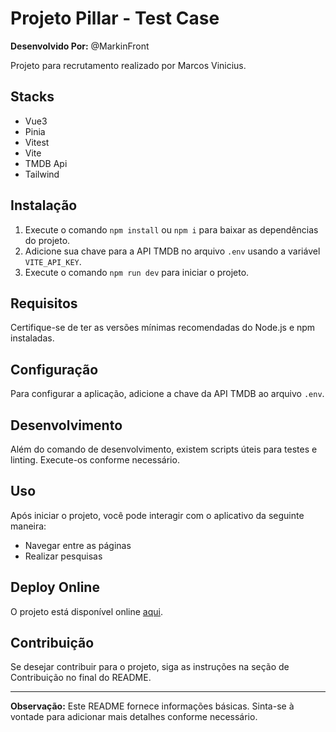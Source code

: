 # Projeto Pillar - Test Case 

**Desenvolvido Por:** @MarkinFront

Projeto para recrutamento realizado por Marcos Vinicius.

## Stacks
- Vue3
- Pinia
- Vitest
- Vite
- TMDB Api
- Tailwind

## Instalação 
1. Execute o comando `npm install` ou `npm i` para baixar as dependências do projeto.
2. Adicione sua chave para a API TMDB no arquivo `.env` usando a variável `VITE_API_KEY`.
3. Execute o comando `npm run dev` para iniciar o projeto.

## Requisitos
Certifique-se de ter as versões mínimas recomendadas do Node.js e npm instaladas.

## Configuração
Para configurar a aplicação, adicione a chave da API TMDB ao arquivo `.env`.

## Desenvolvimento
Além do comando de desenvolvimento, existem scripts úteis para testes e linting. Execute-os conforme necessário.

## Uso
Após iniciar o projeto, você pode interagir com o aplicativo da seguinte maneira:
- Navegar entre as páginas
- Realizar pesquisas

## Deploy Online
O projeto está disponível online [aqui](https://test-case-pilar.vercel.app/).

## Contribuição
Se desejar contribuir para o projeto, siga as instruções na seção de Contribuição no final do README.

---

**Observação:** Este README fornece informações básicas. Sinta-se à vontade para adicionar mais detalhes conforme necessário.
